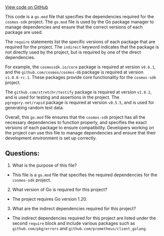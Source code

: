 [View code on GitHub](https://github.com/cosmos/cosmos-sdk.git/collections/go.mod)

This code is a `go.mod` file that specifies the dependencies required for the `cosmos-sdk` project. The `go.mod` file is used by the Go package manager to manage dependencies and ensure that the correct versions of each package are used.

The `require` statements list the specific versions of each package that are required for the project. The `indirect` keyword indicates that the package is not directly used by the project, but is required by one of the direct dependencies.

For example, the `cosmossdk.io/core` package is required at version `v0.6.1`, and the `github.com/cosmos/cosmos-db` package is required at version `v1.0.0-rc.1`. These packages provide core functionality for the `cosmos-sdk` project.

The `github.com/stretchr/testify` package is required at version `v1.8.2`, and is used for testing and assertions in the project. The `pgregory.net/rapid` package is required at version `v0.5.5`, and is used for generating random test data.

Overall, this `go.mod` file ensures that the `cosmos-sdk` project has all the necessary dependencies to function properly, and specifies the exact versions of each package to ensure compatibility. Developers working on the project can use this file to manage dependencies and ensure that their development environment is set up correctly.
## Questions: 
 1. What is the purpose of this file?
- This file is a `go.mod` file that specifies the required dependencies for the `cosmos-sdk` project.

2. What version of Go is required for this project?
- The project requires Go version 1.20.

3. What are the indirect dependencies required for this project?
- The indirect dependencies required for this project are listed under the second `require` block and include various packages such as `github.com/pkg/errors` and `github.com/prometheus/client_golang`.